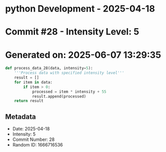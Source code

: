 ﻿# python Development - 2025-04-18
# Commit #28 - Intensity Level: 5
# Generated on: 2025-06-07 13:29:35
```python
def process_data_28(data, intensity=5):
    '''Process data with specified intensity level'''
    result = []
    for item in data:
        if item > 0:
            processed = item * intensity + 55
            result.append(processed)
    return result
```
## Metadata
- Date: 2025-04-18
- Intensity: 5
- Commit Number: 28
- Random ID: 1666716536
